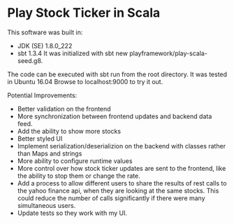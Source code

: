 # Play Stock Ticker in Scala

This software was built in:
* JDK (SE) 1.8.0_222
* sbt 1.3.4
It was initialized with sbt new playframework/play-scala-seed.g8.

The code can be executed with sbt run from the root directory. It was tested in Ubuntu 16.04
Browse to localhost:9000 to try it out. 

Potential Improvements:
* Better validation on the frontend
* More synchronization between frontend updates and backend data feed. 
* Add the ability to show more stocks
* Better styled UI
* Implement serialization/deserializion on the backend with classes rather than Maps and strings
* More ability to configure runtime values
* More control over how stock ticker updates are sent to the frontend, like the ability to stop them or change the rate. 
* Add a process to allow different users to share the results of rest calls to the yahoo finance api, when they are looking at the same stocks. This could reduce the number of calls significantly if there were many simultaneous users.
* Update tests so they work with my UI.  
